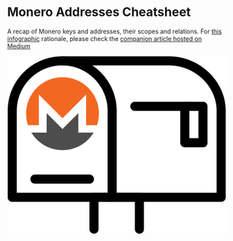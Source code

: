 # Monero Addresses Cheatsheet

A recap of Monero keys and addresses, their scopes and relations. For [this infographic](https://github.com/baro77/MoneroAddressesCS/blob/main/MoneroAddressesCheatsheet20201113.pdf) rationale, please check the [companion article hosted on Medium](https://medium.com/@baro77/4ce51df7daa5?source=friends_link&sk=ca0b7dc102333842816ef510f4ad4eb2)  

![Monero PO BOX](featured.png)
